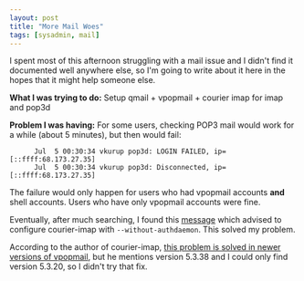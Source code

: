 ```yaml
---
layout: post
title: "More Mail Woes"
tags: [sysadmin, mail]
---
```


I spent most of this afternoon struggling with a mail issue and I didn't find it documented well anywhere else, so I'm going to write about it here in the hopes that it might help someone else.

**What I was trying to do:** Setup qmail + vpopmail + courier imap for imap and pop3d

**Problem I was having:** For some users, checking POP3 mail would work for a while (about 5 minutes), but then would fail: 

          Jul  5 00:30:34 vkurup pop3d: LOGIN FAILED, ip=[::ffff:68.173.27.35]
          Jul  5 00:30:34 vkurup pop3d: Disconnected, ip=[::ffff:68.173.27.35]

The failure would only happen for users who had vpopmail accounts **and** shell accounts. Users who have only vpopmail accounts were fine.

Eventually, after much searching, I found this [message](http://bluedot.net/mail/archive/read.php?f=2&amp;i=10881&amp;t=10880) which advised to configure courier-imap with `--without-authdaemon`. This solved my problem.

According to the author of courier-imap, [this problem is solved in newer versions of vpopmail](http://sourceforge.net/mailarchive/forum.php?thread_id=2388144&amp;forum_id=33081), but he mentions version 5.3.38 and I could only find version 5.3.20, so I didn't try that fix.
